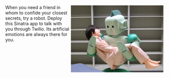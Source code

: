 <img src="creepy-robot-friend.png" alt="Groupthink Logo" align="right" />
When you need a friend in whom to confide your closest secrets, try a
robot. Deploy this Sinatra app to talk with you through Twilio. Its
artificial emotions are always there for you.
